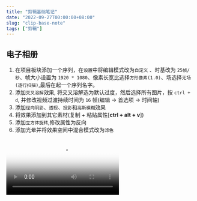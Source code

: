 ```yaml
---
title: "剪辑基础笔记"
date: "2022-09-27T00:00:00+08:00"
slug: "clip-base-note"
tags: ["剪辑"]
---
```

## 电子相册
1. 在项目板块添加一个序列，在`设置`中将编辑模式改为`自定义`
、时基改为 `25帧/秒`、帧大小设置为 `1920 * 1080`、像素长宽比选择`方形像素(1.0)`、场选择`无场(逐行扫描)`,最后在起一个序列名字。
2. 添加`交叉溶解`效果, 将交叉溶解选为默认过度，然后选择所有图片，按 `ctrl + d`, 并修改视频过渡持续时间为 `16` 帧(编辑 -> 首选项 -> 时间轴)
3. 添加`径向阴影`、`透视`、`投影`和`高斯模糊`效果
4. 将效果添加到其它素材(复制 + 粘贴属性[**ctrl + alt + v**])
5. 添加`立方体旋转`,修改属性为反向
6. 添加光晕并将效果空间中混合模式改为`滤色`

<video src="/videos/%E7%94%B5%E5%AD%90%E7%9B%B8%E5%86%8C.mp4" poster="http://acheng-vip.oss-cn-guangzhou.aliyuncs.com/pictures/18.png"></video>